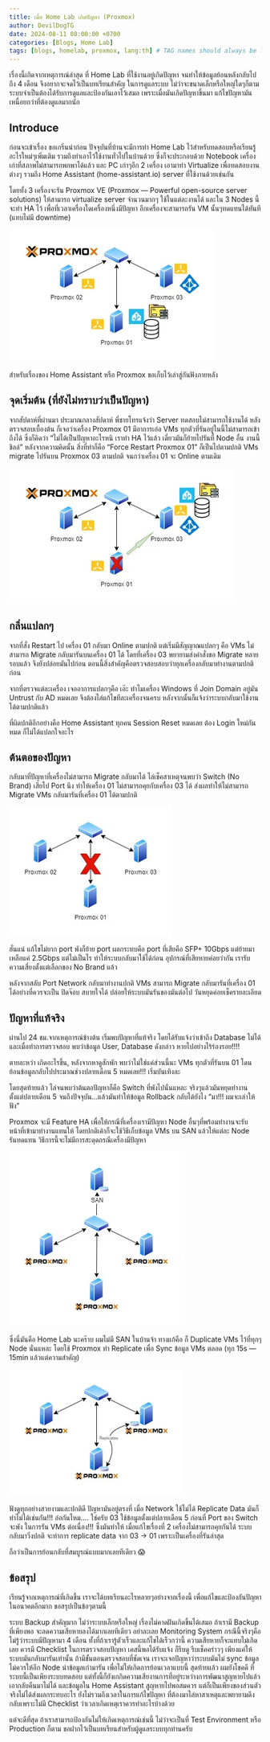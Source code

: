 ```yaml
---
title: เมื่อ Home Lab เกิดปัญหา (Proxmox)
author: DevilDogTG
date: 2024-08-11 08:00:00 +0700
categories: [Blogs, Home Lab]
tags: [blogs, homelab, proxmox, lang:th] # TAG names should always be lowercase
---
```


เรื่องนี้เกิดจากเหตุการณ์ล่าสุด ที่ Home Lab ที่ใช้งานอยู่เกิดปัญหา จนทำให้ข้อมูลย้อนหลังกลับไปถึง 4 เดือน จึงอยากจะจดไว้เป็นบทเรียนสำคัญ ในการดูแลระบบ ไม่ว่าจะขนาดเล็กหรือใหญ่ใดๆก็ตาม ระบบจำเป็นต้องได้รับการดูแลและป้องกันเอาไว้เสมอ เพราะเมื่อมันเกิดปัญหาขึ้นมา แก้ไขปัญหามันเหนื่อยกว่าที่ต้องดูแลมากนัก

## Introduce

ก่อนจะเข้าเรื่อง ขอเกริ่นนำก่อน ปัจจุบันที่บ้านจะมีการทำ Home Lab ไว้สำหรับทดสอบหรือเรียนรู้อะไรใหม่ๆเพิ่มเติม รวมถึงทำเอาไว้ใช้งานทั่วไปในบ้านด้วย ซึ่งก็จะประกอบด้วย Notebook เครื่องเก่าที่สภาพไม่สามารถพกพาได้แล้ว และ PC เก่าๆอีก 2 เครื่อง เอามาทำ Virtualize เพื่อทดสอบงานต่างๆ รวมถึง Home Assistant (home-assistant.io) server ที่ใช้งานด้วยเช่นกัน

โดยทั้ง 3 เครื่องจะรัน Proxmox VE (Proxmox — Powerful open-source server solutions) ให้สามารถ virtualize server จำนวนมากๆ ใช้ในแต่ละงานได้ และใน 3 Nodes นี้จะทำ HA ไว้ เพื่อที่เวลาเครื่องใดเครื่องหนึ่งมีปัญหา อีกเครื่องจะสามารถรัน VM นั้นๆทดแทนได้ทันที (แทบไม่มี downtime)

![Overview](../assets/contents/2024/homelab-crash/homelabs-crash-01.png)

สำหรับเรื่องของ Home Assistant หรือ Proxmox ขอเก็บไว้เล่าสู่กันฟังภายหลัง

## จุดเริ่มต้น (ที่ยังไม่ทราบว่าเป็นปัญหา)

จากสัปดาห์ที่ผ่านมา ประมาณกลางสัปดาห์ พี่ชายโทรแจ้งว่า Server ทดสอบไม่สามารถใช้งานได้ หลังตรวจสอบเบื้องต้น ก็เจอว่าเครื่อง Proxmox 01 มีอาการเอ๋อ VMs ทุกตัวที่รันอยู่ในนี้ไม่สามารถเข้าถึงได้ ซึ่งก็คิดว่า “ไม่ได้เป็นปัญหาอะไรหนิ เราทำ HA ไว้แล้ว เดี๋ยวมันก็ย้ายไปรันที่ Node อื่น งานนี้ชิลล์” หลังจากความคิดนั้น สิ่งที่ทำก็คือ “Force Restart Proxmox 01” ก็เป็นไปตามปกติ VMs migrate ไปรันบน Proxmox 03 ตามปกติ จนกว่าเครื่อง 01 จะ Online ตามเดิม

![HA Migrate running VMs to `Proxmox 03`](../assets/contents/2024/homelab-crash/homelabs-crash-02.png)

## กลิ่นแปลกๆ

จากที่สั่ง Restart ไป เครื่อง 01 กลับมา Online ตามปกติ แต่เริ่มมีสัญญาณแปลกๆ คือ VMs ไม่สามารถ Migrate กลับมารันบนเครื่อง 01 ได้ โดยที่เครื่อง 03 พยายามส่งคำสั่งขอ Migrate หลายรอบแล้ว จึงยังปล่อยมันไปก่อน ตอนนี้สิ่งสำคัญคือตรวจสอบสอบว่าทุกเครื่องกลับมาทำงานตามปกติก่อน

จากที่ตรวจแต่ละเครื่อง เจออาการแปลกๆคือ เอ๊ะ ทำไมเครื่อง Windows ที่ Join Domain อยู่มัน Untrust กับ AD หมดเลย จึงต้องไล่แก้ไขทีละเครื่องจนครบ หลังจากนั้นก็แจ้งว่าระบบกลับมาใช้งานได้ตามปกติแล้ว

ที่ผิดปกติอีกอย่างคือ Home Assistant ทุกคน Session Reset หมดเลย ต้อง Login ใหม่กันหมด ก็ไม่ได้แปลกใจอะไร

## ต้นตอของปัญหา

กลับมาที่ปัญหาที่เครื่องไม่สามารถ Migrate กลับมาได้ ไล่เช็คสาเหตุจนพบว่า Switch (No Brand) เสียไป Port นึง ทำให้เครื่อง 01 ไม่สามารถคุยกับเครื่อง 03 ได้ ส่งผลทำให้ไม่สามารถ Migrate VMs กลับมารันที่เครื่อง 01 ได้ตามปกติ

![Network switch issue](../assets/contents/2024/homelab-crash/homelabs-crash-03.png)

ฮั่นแน่ แก้ไขไม่ยาก port พังก็ย้าย port ผลกระทบคือ port ที่เสียคือ SFP+ 10Gbps แต่ย้ายมาเหลือแค่ 2.5Gbps แต่ไม่เป็นไร ทำให้ระบบกลับมาใช้ได้ก่อน อุปกรณ์ที่เสียหายค่อยว่ากัน เรารับความเสี่ยงตั้งแต่เลือกของ No Brand แล้ว

หลังจากสลับ Port Network กลับมาทำงานปกติ VMs สามารถ Migrate กลับมารันที่เครื่อง 01 ได้อย่างที่ควรจะเป็น ปิดจ๊อบ สบายใจได้ ปล่อยให้ระบบมันรันของมันต่อไป วันหยุดค่อยเช็ครายละเอียด

## ปัญหาที่แท้จริง

ผ่านไป 24 ชม.จากเหตุการณ์ข้างต้น เริ่มพบปัญหาที่แท้จริง โดยได้รับแจ้งว่าเข้าถึง Database ไม่ได้ และเมื่อทำการตรวจสอบ พบว่าข้อมูล User, Database ดังกล่าว หายไปอย่างไร้ร่องรอย!!!!

ตายละหว่า เกิดอะไรขึ้น, หลังจากหาดูสักพัก พบว่าไม่ใช่แค่ส่วนนี้นะ VMs ทุกตัวที่รันบน 01 โดนย้อนข้อมูลกลับไปประมาณช่วงปลายเดือน 5 หมดเลย!!! เริ่มบันเทิงละ

โดยสุดท้ายแล้ว ไล่จนพบว่าต้นตอปัญหาก็คือ Switch ที่พังไปนั่นแหละ จริงๆแล้วมันหยุดทำงานตั้งแต่ปลายเดือน 5 จนถึงปัจจุบัน…แล้วมันทำให้ข้อมูล Rollback กลับได้ยังไง “มา!!! ผมจะเล่าให้ฟัง”

Proxmox จะมี Feature HA เพื่อให้กรณีที่เครื่องเรามีปัญหา Node อื่นๆที่พร้อมทำงานจะรับหน้าที่เข้ามาทำงานแทนให้ โดยปกติเค้าก็จะใช้วิธีเก็บข้อมูล VMs บน SAN แล้วให้แต่ละ Node รันทดแทน วิธีการนี้จะไม่มีการสะดุดกรณีเครื่องมีปัญหา

![Proxmox with VMs on SAN](../assets/contents/2024/homelab-crash/homelabs-crash-04.png)

ซึ่งนี่มันคือ Home Lab นะคร๊าบ ผมไม่มี SAN ในบ้านจ้า ทางแก้คือ ก็ Duplicate VMs ไว้ที่ทุกๆ Node นั่นแหละ โดยใช้ Proxmox ทำ Replicate เพื่อ Sync ข้อมูล VMs ตลอด (ทุก 15s — 15min แล้วแต่ความสำคัญ)

![Data Replications](../assets/contents/2024/homelab-crash/homelabs-crash-05.png)

ฟังดูทุกอย่างสวยงามและปกติดี ปัญหามันอยู่ตรงที่ เมื่อ Network ใช้ไม่ได้ Replicate Data มันก็ทำไม่ได้เช่นกัน!!! อ๋อกันไหม…. ใช่ครับ 03 ใช้ข้อมูลตั้งแต่ปลายเดือน 5 ก่อนที่ Port ของ Switch จะพัง ในการรัน VMs ต่อเนื่อง!!! ซึ่งมันทำให้ เมื่อแก้ไขเรื่องที่ 2 เครื่องไม่สามารถคุยกันได้ ระบบกลับมาวิ่งปกติ จะทำการ replicate data จาก 03 -> 01 เพราะเป็นเครื่องที่รันล่าสุด

ถือว่าเป็นการย้อนกลับที่สมบูรณ์แบบมากเลยทีเดียว :scream:

## ข้อสรุป

เรียนรู้จากเหตุการณ์ที่เกิดขึ้น เราจะได้บทเรียนอะไรหลายๆอย่างจากเรื่องนี้ เพื่อแก้ไขและป้องกันปัญหาในอนาคตอีกมาก ขอสรุปเป็นข้อๆตามนี้

ระบบ Backup สำคัญมาก ไม่ว่าระบบเล็กหรือใหญ่ เรื่องไม่คาดฝันเกิดขึ้นได้เสมอ ถ้าเรามี Backup ที่เพียงพอ จะลดความเสียหายลงได้มากเลยทีเดียว
อย่าละเลย Monitoring System กรณีนี้จริงๆคือไม่รู้ว่าระบบมีปัญหามา 4 เดือน ทั้งที่ถ้าเรารู้ตัวเร็วและแก้ไขได้เร็วกว่านี้ ความเสียหายก็จะแทบไม่เกิดเลย
ควรมี Checklist ในการตรวจสอบปัญหา เคสนี้พอได้รับแจ้ง ก็รีบดู รีบเช็คคร่าวๆ เพียงแค่ให้ระบบมันกลับมารันเท่านั้น ถ้ามีขั้นตอนตรวจสอบที่ชัดเจน เราจะเจอปัญหาว่าระบบมันไม่ sync ข้อมูล ไม่ควรให้อีก Node นำข้อมูลเก่ามารัน เพื่อไม่ให้เกิดการย้อนเวลาแบบนี้
สุดท้ายแล้ว ผมยังโชคดี ที่ระบบนี้เป็นเพียงระบบทดสอบ แต่ทั้งนี้ก็ยังเกกิดความเสียงานการที่อยู่ระหว่างการพัฒนาสูญหายไปแล้วเอากลับคืนมาไม่ได้ และข้อมูลใน Home Assistant สูญหายไปพอสมควร แต่ก็เป็นเพียงของส่วนตัว จริงไม่ได้ส่งผลกระทบอะไร ยังไม่รวมถึงเวลาในการแก้ไขปัญหา ที่ต้องมาไล่หาสาเหตุและพยายามดึงกลับเพราะไม่มี Checklist ว่าเวลาเกิดเหตุเราควรทำอะไรบ้างด้วย

แต่จะดีที่สุด ถ้าเราสามารถป้องกันไม่ให้เกิดเหตุการณ์เช่นนี้ ไม่ว่าจะเป็นที่ Test Environment หรือ Production ก็ตาม ขอฝากไว้เป็นบทเรียนสำหรับผู้ดูแลระบบทุกท่านครับ

